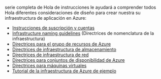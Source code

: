 serie completa de Hola de instrucciones le ayudará a comprender todos Hola diferentes consideraciones de diseño para crear nuestra su infraestructura de aplicación en Azure:

* [Instrucciones de suscripción y cuentas](../articles/virtual-machines/linux/infrastructure-subscription-accounts-guidelines.md?toc=%2fazure%2fvirtual-machines%2flinux%2ftoc.json)
* [Infrastructure naming guidelines](../articles/virtual-machines/linux/infrastructure-naming-guidelines.md?toc=%2fazure%2fvirtual-machines%2flinux%2ftoc.json) (Directrices de nomenclatura de la infraestructura)
* [Directrices para el grupo de recursos de Azure](../articles/virtual-machines/linux/infrastructure-resource-groups-guidelines.md?toc=%2fazure%2fvirtual-machines%2flinux%2ftoc.json)
* [Directrices de infraestructura de almacenamiento](../articles/virtual-machines/linux/infrastructure-storage-solutions-guidelines.md?toc=%2fazure%2fvirtual-machines%2flinux%2ftoc.json)
* [Directrices de infraestructura de red](../articles/virtual-machines/linux/infrastructure-networking-guidelines.md?toc=%2fazure%2fvirtual-machines%2flinux%2ftoc.json)
* [Directrices para conjuntos de disponibilidad de Azure](../articles/virtual-machines/linux/infrastructure-availability-sets-guidelines.md?toc=%2fazure%2fvirtual-machines%2flinux%2ftoc.json)
* [Directrices para máquinas virtuales](../articles/virtual-machines/linux/infrastructure-virtual-machine-guidelines.md?toc=%2fazure%2fvirtual-machines%2flinux%2ftoc.json)
* [Tutorial de la infraestructura de Azure de ejemplo](../articles/virtual-machines/linux/infrastructure-example.md?toc=%2fazure%2fvirtual-machines%2flinux%2ftoc.json)

